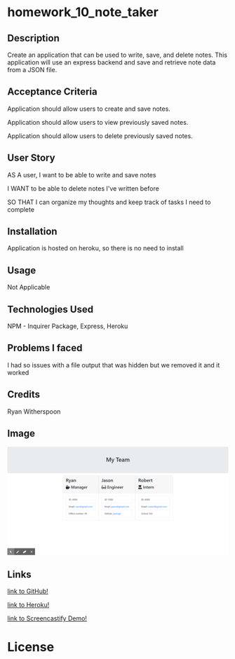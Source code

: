 # homework_10_note_taker

## Description

Create an application that can be used to write, save, and delete notes. This application will use an express backend and save and retrieve note data from a JSON file.

## Acceptance Criteria

Application should allow users to create and save notes.

Application should allow users to view previously saved notes.

Application should allow users to delete previously saved notes.

## User Story

AS A user, I want to be able to write and save notes

I WANT to be able to delete notes I've written before

SO THAT I can organize my thoughts and keep track of tasks I need to complete

## Installation

Application is hosted on heroku, so there is no need to install

## Usage

Not Applicable 

## Technologies Used

NPM - Inquirer Package, Express, Heroku

## Problems I faced

I had so issues with a file output that was hidden but we removed it and it worked

## Credits

Ryan Witherspoon

## Image
![image info](./images/homework_10_screengrab.png)

## Links
[link to GitHub!](https://ryanwit.github.io/homework_10_team_profile_generator/.)

[link to Heroku!](https://github.com/ryanwit/homework_10_team_profile_generator)

[link to Screencastify Demo!](https://drive.google.com/file/d/1rrUyZWQYi47d-9Ed4cdVNochJUtbFbze/view)


# License